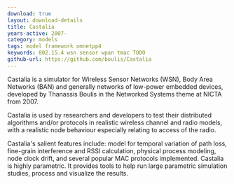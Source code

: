 ```yaml
---
download: true
layout: download-details
title: Castalia
years-active: 2007-
category: models
tags: model framework omnetpp4
keywords: 802.15.4 wsn sensor wpan tmac TODO
github-url: https://github.com/boulis/Castalia
---
```


Castalia is a simulator for Wireless Sensor Networks (WSN), Body Area Networks
(BAN) and generally networks of low-power embedded devices, developed by
Thanassis Boulis in the Networked Systems theme at NICTA from 2007.

Castalia is used by researchers and developers to test their distributed
algorithms and/or protocols in realistic wireless channel and radio models, with
a realistic node behaviour especially relating to access of the radio.

Castalia's salient features include: model for temporal variation of path loss,
fine-grain interference and RSSI calculation, physical process modeling, node
clock drift, and several popular MAC protocols implemented. Castalia is highly
parametric. It provides tools to help run large parametric simulation studies,
process and visualize the results.
